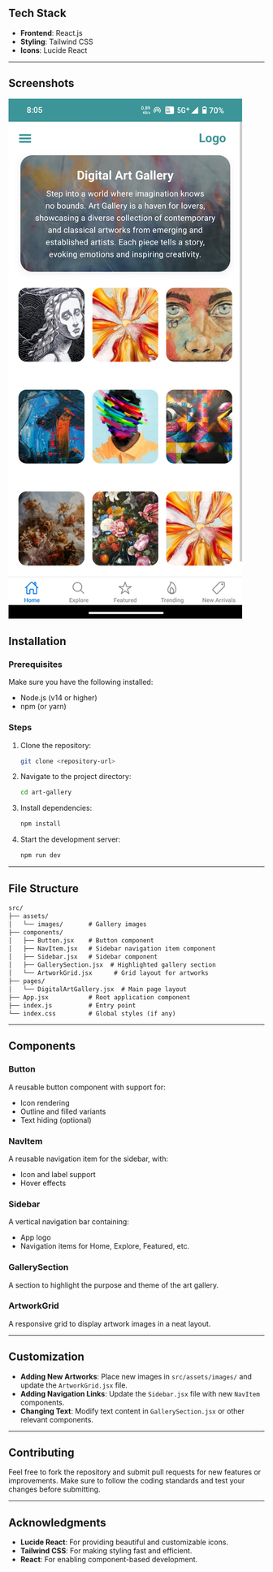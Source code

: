 ## Tech Stack
- **Frontend**: React.js
- **Styling**: Tailwind CSS
- **Icons**: Lucide React

---

## Screenshots

![Mobile View](Art-Gallery-phone.jpeg)


## Installation

### Prerequisites
Make sure you have the following installed:
- Node.js (v14 or higher)
- npm (or yarn)

### Steps
1. Clone the repository:
   ```bash
   git clone <repository-url>
   ```
2. Navigate to the project directory:
   ```bash
   cd art-gallery
   ```
3. Install dependencies:
   ```bash
   npm install
   ```
4. Start the development server:
   ```bash
   npm run dev
   ```


---

## File Structure
```
src/
├── assets/
│   └── images/       # Gallery images
├── components/
│   ├── Button.jsx    # Button component
│   ├── NavItem.jsx   # Sidebar navigation item component
│   ├── Sidebar.jsx   # Sidebar component
│   ├── GallerySection.jsx  # Highlighted gallery section
│   └── ArtworkGrid.jsx      # Grid layout for artworks
├── pages/
│   └── DigitalArtGallery.jsx  # Main page layout
├── App.jsx           # Root application component
├── index.js          # Entry point
└── index.css         # Global styles (if any)
```

---

## Components

### Button
A reusable button component with support for:
- Icon rendering
- Outline and filled variants
- Text hiding (optional)

### NavItem
A reusable navigation item for the sidebar, with:
- Icon and label support
- Hover effects

### Sidebar
A vertical navigation bar containing:
- App logo
- Navigation items for Home, Explore, Featured, etc.

### GallerySection
A section to highlight the purpose and theme of the art gallery.

### ArtworkGrid
A responsive grid to display artwork images in a neat layout.

---

## Customization
- **Adding New Artworks**: Place new images in `src/assets/images/` and update the `ArtworkGrid.jsx` file.
- **Adding Navigation Links**: Update the `Sidebar.jsx` file with new `NavItem` components.
- **Changing Text**: Modify text content in `GallerySection.jsx` or other relevant components.


---

## Contributing
Feel free to fork the repository and submit pull requests for new features or improvements. Make sure to follow the coding standards and test your changes before submitting.

---

## Acknowledgments
- **Lucide React**: For providing beautiful and customizable icons.
- **Tailwind CSS**: For making styling fast and efficient.
- **React**: For enabling component-based development.

